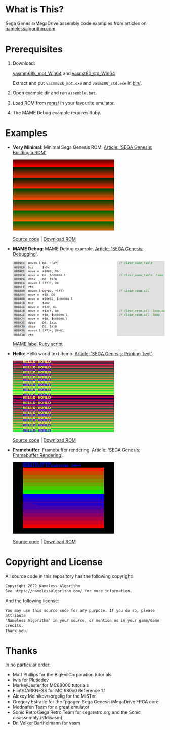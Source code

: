 # What is This?
Sega Genesis/MegaDrive assembly code examples from articles on [namelessalgorithm.com](https://namelessalgorithm.com/genesis/).

# Prerequisites
1. Download:

   [vasmm68k_mot_Win64](http://sun.hasenbraten.de/vasm/bin/rel/vasmm68k_mot_Win64.zip) and
   [vasmz80_std_Win64](http://sun.hasenbraten.de/vasm/bin/rel/vasmz80_std_Win64.zip)

   Extract and put `vasmm68k_mot.exe` and `vasmz80_std.exe` in [bin/](bin/).

2. Open example dir and run `assemble.bat`.
3. Load ROM from [roms/](roms/) in your favourite emulator.
4. The MAME Debug example requires Ruby.

# Examples
- **Very Minimal**: Minimal Sega Genesis ROM.
  [Article: 'SEGA Genesis: Building a ROM'](https://namelessalgorithm.com/genesis/blog/genesis/)
  
  ![Very Minimal Screenshot](screenshots/very_minimal.png)
  
  [Source code](src/very_minimal/very_minimal.asm) | [Download ROM](roms/very_minimal.gen?raw=true)

- **MAME Debug**: MAME Debug example.
  [Article: 'SEGA Genesis: Debugging'](https://namelessalgorithm.com/genesis/blog/debug/).
  
  ![Hello Screenshot](screenshots/mame-symbols.png)
  
  [MAME label Ruby script](scripts/mamelabels-vasm.rb)

- **Hello**: Hello world text demo.
  [Article: 'SEGA Genesis: Printing Text'](https://namelessalgorithm.com/genesis/blog/text/).
  
  ![Hello Screenshot](screenshots/hello.png)
  
  [Source code](src/hello_world/hello.asm) | [Download ROM](roms/hello.gen?raw=true)

- **Framebuffer**: Framebuffer rendering.
  [Article: 'SEGA Genesis: Framebuffer Rendering'](https://namelessalgorithm.com/genesis/blog/framebuf/).
  
  ![Framebuffer demo screenshot](screenshots/framebuf.png)
  
  [Source code](src/framebuf/demo.asm) | [Download ROM](roms/framebuf.gen?raw=true)

# Copyright and License
All source code in this repository has the following copyright:
```
Copyright 2022 Nameless Algorithm
See https://namelessalgorithm.com/ for more information.
```
And the following license:
```
You may use this source code for any purpose. If you do so, please attribute
'Nameless Algorithm' in your source, or mention us in your game/demo credits.
Thank you.
```

# Thanks
In no particular order:
- Matt Phillips for the BigEvilCorporation tutorials
- iwis for Plutiedev
- MarkeyJester for MC68000 tutorials
- Flint/DARKNESS for MC 680x0 Reference 1.1
- Alexey Melnikov/sorgelig for the MiSTer
- Gregory Estrade for the fpgagen Sega Genesis/MegaDrive FPGA core
- Mednafen Team for a great emulator
- Sonic Retro/Sega Retro Team for segaretro.org and the Sonic disassembly (s1disasm)
- Dr. Volker Barthelmann for vasm
